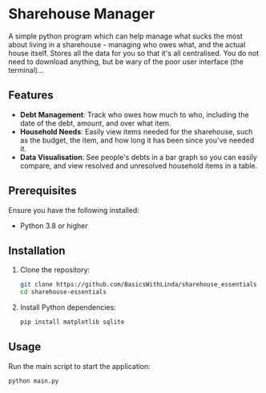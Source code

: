 # Sharehouse Manager

A simple python program which can help manage what sucks the most about living in a sharehouse - managing who owes what, and the actual house itself. 
Stores all the data for you so that it's all centralised.
You do not need to download anything, but be wary of the poor user interface (the terminal)...

## Features
- **Debt Management**: Track who owes how much to who, including the date of the debt, amount, and over what item.
- **Household Needs**: Easily view items needed for the sharehouse, such as the budget, the item, and how long it has been since you've needed it.
- **Data Visualisation**: See people's debts in a bar graph so you can easily compare, and view resolved and unresolved household items in a table.

## Prerequisites
Ensure you have the following installed:
- Python 3.8 or higher

## Installation

1. Clone the repository:

    ```bash
    git clone https://github.com/BasicsWithLinda/sharehouse_essentials
    cd sharehouse-essentials
    ```

2. Install Python dependencies:

    ```bash
    pip install matplotlib sqlite
    ```

## Usage

Run the main script to start the application:

```bash
python main.py
```


